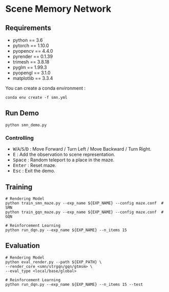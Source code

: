 # Scene Memory Network
## Requirements
- python == 3.6
- pytorch == 1.10.0
- pyopencv == 4.4.0
- pyrender == 0.1.39
- trimesh == 3.8.18
- pyglm == 1.99.3
- pyopengl == 3.1.0
- matplotlib == 3.3.4

You can create a conda environment :
```
conda env create -f smn.yml
```

## Run Demo
```
python smn_demo.py
```

### Controlling
- <kbd>W</kbd>/<kbd>A</kbd>/<kbd>S</kbd>/<kbd>D</kbd> : Move Forward / Turn Left / Move Backward / Turn Right.
- <kbd>E</kbd> : Add the observation to scene representation.
- <kbd>Space</kbd> : Random teleport to a place in the maze.
- <kbd>Enter</kbd> : Reset maze.
- <kbd>Esc</kbd> : Exit the demo.

## Training
```
# Rendering Model
python train_smn_maze.py --exp_name ${EXP_NAME} --config maze.conf  # SMN
python train_gqn_maze.py --exp_name ${EXP_NAME} --config maze.conf  # GQN

# Reinforcement Learning
python run_dqn.py --exp_name ${EXP_NAME} --n_items 15
```

## Evaluation
```
# Rendering Model
python eval_render.py --path ${EXP_PATH} \
--render_core <smn/strgqn/gqn/gtmsm> \
--eval_type <local/base/global>

# Reinforcement Learning
python run_dqn.py --exp_name ${EXP_NAME} --n_items 15 --test
```
